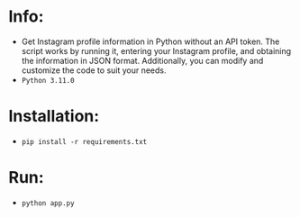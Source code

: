 <h1>Info:</h1>

- Get Instagram profile information in Python without an API token. The script works by running it, entering your Instagram profile, and obtaining the information in JSON format. Additionally, you can modify and customize the code to suit your needs.
- `Python 3.11.0`

<h1>Installation:</h1>

- `pip install -r requirements.txt`

<h1>Run:</h1>

- `python app.py`
